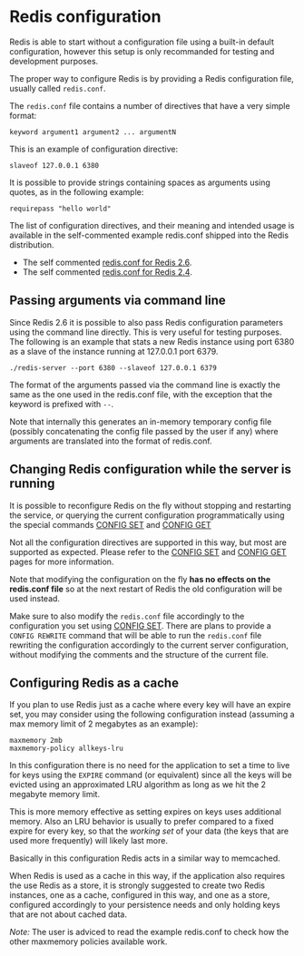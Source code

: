 Redis configuration
===

Redis is able to start without a configuration file using a built-in default
configuration, however this setup is only recommanded for testing and
development purposes.

The proper way to configure Redis is by providing a Redis configuration file,
usually called `redis.conf`.

The `redis.conf` file contains a number of directives that have a very simple
format:

    keyword argument1 argument2 ... argumentN

This is an example of configuration directive:

    slaveof 127.0.0.1 6380

It is possible to provide strings containing spaces as arguments using
quotes, as in the following example:

    requirepass "hello world"

The list of configuration directives, and their meaning and intended usage
is available in the self-commented example redis.conf shipped into the
Redis distribution.

* The self commented [redis.conf for Redis 2.6](https://raw.github.com/antirez/redis/2.6/redis.conf).
* The self commented [redis.conf for Redis 2.4](https://raw.github.com/antirez/redis/2.4/redis.conf).

Passing arguments via command line
---

Since Redis 2.6 it is possible to also pass Redis configuration parameters
using the command line directly. This is very useful for testing purposes.
The following is an example that stats a new Redis instance using port 6380
as a slave of the instance running at 127.0.0.1 port 6379.

    ./redis-server --port 6380 --slaveof 127.0.0.1 6379

The format of the arguments passed via the command line is exactly the same
as the one used in the redis.conf file, with the exception that the keyword
is prefixed with `--`.

Note that internally this generates an in-memory temporary config file
(possibly concatenating the config file passed by the user if any) where
arguments are translated into the format of redis.conf.

Changing Redis configuration while the server is running
---

It is possible to reconfigure Redis on the fly without stopping and restarting
the service, or querying the current configuration programmatically using the
special commands [CONFIG SET](/commands/config-set) and
[CONFIG GET](/commands/config-get)

Not all the configuration directives are supported in this way, but most
are supported as expected. Please refer to the
[CONFIG SET](/commands/config-set) and [CONFIG GET](/commands/config-get)
pages for more information.

Note that modifying the configuration on the fly **has no effects on the
redis.conf file** so at the next restart of Redis the old configuration will
be used instead.

Make sure to also modify the `redis.conf` file accordingly to the configuration
you set using [CONFIG SET](/commands/config-set).
There are plans to provide a `CONFIG REWRITE`
command that will be able to run the `redis.conf` file rewriting the
configuration accordingly to the current server configuration, without modifying
the comments and the structure of the current file.

Configuring Redis as a cache
---

If you plan to use Redis just as a cache where every key will have an
expire set, you may consider using the following configuration instead
(assuming a max memory limit of 2 megabytes as an example):

    maxmemory 2mb
    maxmemory-policy allkeys-lru

In this configuration there is no need for the application to set a
time to live for keys using the `EXPIRE` command (or equivalent) since
all the keys will be evicted using an approximated LRU algorithm as long
as we hit the 2 megabyte memory limit.

This is more memory effective as setting expires on keys uses additional
memory. Also an LRU behavior is usually to prefer compared to a fixed expire
for every key, so that the *working set* of your data (the keys that are
used more frequently) will likely last more.

Basically in this configuration Redis acts in a similar way to memcached.

When Redis is used as a cache in this way, if the application also requires
the use Redis as a store, it is strongly suggested to create two Redis
instances, one as a cache, configured in this way, and one as a store,
configured accordingly to your persistence needs and only holding keys
that are not about cached data.

*Note:* The user is adviced to read the example redis.conf to check how the
other maxmemory policies available work.
